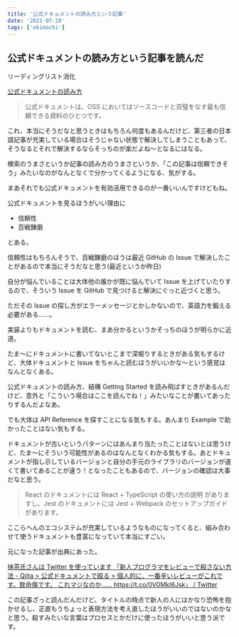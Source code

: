 ```yaml
---
title: '公式ドキュメントの読み方という記事'
date: '2021-07-28'
tags: ['okimochi']
---
```


## 公式ドキュメントの読み方という記事を読んだ

リーディングリスト消化

[公式ドキュメントの読み方](https://zenn.dev/qnighy/articles/b39ff132777758)

> 公式ドキュメントは、OSS においてはソースコードと双璧をなす最も信頼できる資料のひとつです。

これ、本当にそうだなと思うときはもちろん何度もあるんだけど、第三者の日本語記事が充実している場合はそうじゃない状態で解決してしまうこともあって、そうなるとそれで解決するならそっちのが楽だよね〜となるにはなる。

検索のうまさというか記事の読み方のうまさというか、「この記事は信頼できそう」みたいなのがなんとなくで分かってくるようになる、気がする。

まあそれでも公式ドキュメントを有効活用できるのが一番いいんですけどもね。

公式ドキュメントを見るほうがいい理由に

- 信頼性
- 百戦錬磨

とある。

信頼性はもちろんそうで、百戦錬磨のほうは最近 GitHub の Issue で解決したことがあるので本当にそうだなと思う(最近というか昨日)

自分が悩んでいることは大体他の誰かが既に悩んでいて Issue を上げていたりするので、そういう Issue を GitHub で見つけると解決にぐっと近づくと思う。

ただその Issue の探し方がエラーメッセージとかしかないので、英語力を鍛える必要がある……。

実装よりもドキュメントを読む、まあ分かるというかそっちのほうが明らかに近道。

たま〜にドキュメントに書いてないとこまで深堀りするときがある気もするけど、大体ドキュメントと Issue をちゃんと読むほうがいいかな〜という感覚はなんとなくある。

公式ドキュメントの読み方、結構 Getting Started を読み飛ばすときがあるんだけど、意外と「こういう場合はここを読んでね！」みたいなことが書いてあったりするんだよなあ。

でも大体は API Reference を探すことになる気もする。あんまり Example で助かったことはない気もする。

ドキュメントが古いというパターンにはあんまり当たったことはないとは思うけど、たま〜にそういう可能性があるのはなんとなくわかる気もする。あとドキュメントが指し示しているバージョンと自分の手元のライブラリのバージョンが違くて書いてあることが違う！となったこともあるので、バージョンの確認は大事だなと思う。

> React のドキュメントには React + TypeScript の使い方の説明 がありますし、Jest のドキュメントには Jest + Webpack のセットアップガイド があります。

ここらへんのエコシステムが充実しているようなものになってくると、組み合わせて使うドキュメントも豊富になっていて本当にすごい。

元になった記事が出典にあった。

[抹茶氏さんは Twitter を使っています 「新人プログラマをレビューで殺さない方法 \- Qiita &gt; 公式ドキュメントで殴る &gt; 個人的に、一番辛いレビューがこれです。致命傷です。 これマジなのか…… https://t\.co/0V0MkI6Jsk」 / Twitter](https://twitter.com/znppunfuv/status/1418452264805568513)

この記事ざっと読んだんだけど、タイトルの時点で新人の人にはかなり恐怖を抱かせるし、正直もうちょっと表現方法を考え直したほうがいいのではないのかなと思う。殺すみたいな言葉はプロセスとかだけに使ったほうがいいと思う派です。

